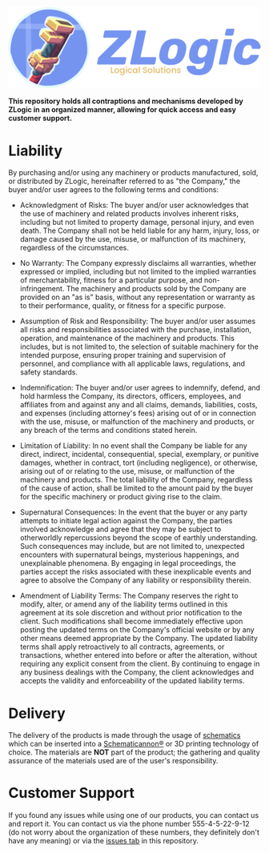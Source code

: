 ![ZLogic](./CreateZLogicLogo.png)

**This repository holds all contraptions and mechanisms developed by ZLogic in an organized manner, allowing for
quick access and easy customer support.**

# Liability

By purchasing and/or using any machinery or products manufactured, sold, or distributed by ZLogic, hereinafter referred to as "the Company," the buyer and/or user agrees to the following terms and conditions:

- Acknowledgment of Risks: The buyer and/or user acknowledges that the use of machinery and related products involves inherent risks, including but not limited to property damage, personal injury, and even death. The Company shall not be held liable for any harm, injury, loss, or damage caused by the use, misuse, or malfunction of its machinery, regardless of the circumstances.

- No Warranty: The Company expressly disclaims all warranties, whether expressed or implied, including but not limited to the implied warranties of merchantability, fitness for a particular purpose, and non-infringement. The machinery and products sold by the Company are provided on an "as is" basis, without any representation or warranty as to their performance, quality, or fitness for a specific purpose.

- Assumption of Risk and Responsibility: The buyer and/or user assumes all risks and responsibilities associated with the purchase, installation, operation, and maintenance of the machinery and products. This includes, but is not limited to, the selection of suitable machinery for the intended purpose, ensuring proper training and supervision of personnel, and compliance with all applicable laws, regulations, and safety standards.

- Indemnification: The buyer and/or user agrees to indemnify, defend, and hold harmless the Company, its directors, officers, employees, and affiliates from and against any and all claims, demands, liabilities, costs, and expenses (including attorney's fees) arising out of or in connection with the use, misuse, or malfunction of the machinery and products, or any breach of the terms and conditions stated herein.

- Limitation of Liability: In no event shall the Company be liable for any direct, indirect, incidental, consequential, special, exemplary, or punitive damages, whether in contract, tort (including negligence), or otherwise, arising out of or relating to the use, misuse, or malfunction of the machinery and products. The total liability of the Company, regardless of the cause of action, shall be limited to the amount paid by the buyer for the specific machinery or product giving rise to the claim.

- Supernatural Consequences: In the event that the buyer or any party attempts to initiate legal action against the Company, the parties involved acknowledge and agree that they may be subject to otherworldly repercussions beyond the scope of earthly understanding. Such consequences may include, but are not limited to, unexpected encounters with supernatural beings, mysterious happenings, and unexplainable phenomena. By engaging in legal proceedings, the parties accept the risks associated with these inexplicable events and agree to absolve the Company of any liability or responsibility therein.

- Amendment of Liability Terms: The Company reserves the right to modify, alter, or amend any of the liability terms outlined in this agreement at its sole discretion and without prior notification to the client. Such modifications shall become immediately effective upon posting the updated terms on the Company's official website or by any other means deemed appropriate by the Company. The updated liability terms shall apply retroactively to all contracts, agreements, or transactions, whether entered into before or after the alteration, without requiring any explicit consent from the client. By continuing to engage in any business dealings with the Company, the client acknowledges and accepts the validity and enforceability of the updated liability terms.

# Delivery

The delivery of the products is made through the usage of [schematics](https://create.fandom.com/wiki/Schematic_And_Quill) which can be inserted into a [Schematicannon®](https://create.fandom.com/wiki/Schematicannon) or 3D printing technology of choice. The materials are **NOT** part of the product; the gathering and quality assurance of the materials used are of the user's responsibility.

# Customer Support

If you found any issues while using one of our products, you can contact us and report it. You can contact us via the phone number 555-4-5-22-9-12 (do not worry about the organization of these numbers, they definitely don't have any meaning) or via the [issues tab](https://github.com/EzequielDM/zlogic-contraptions/issues) in this repository.
